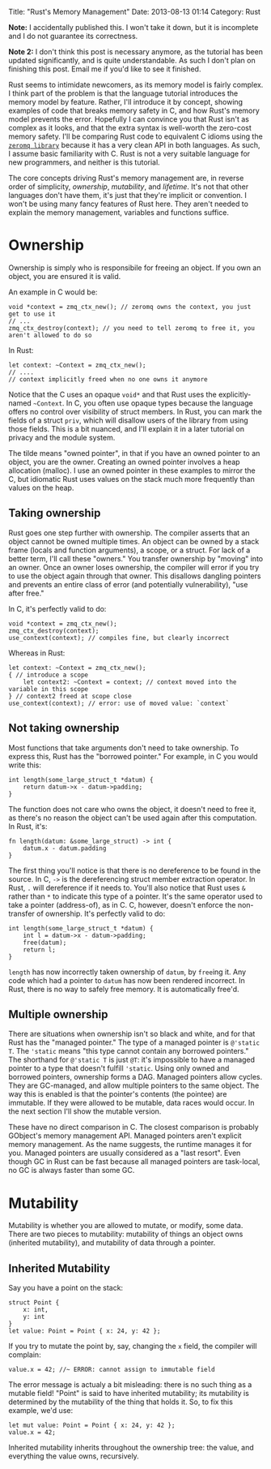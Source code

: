 Title: "Rust's Memory Management"
Date: 2013-08-13 01:14
Category: Rust

**Note:** I accidentally published this. I won't take it down, but it is
incomplete and I do not guarantee its correctness.

**Note 2:** I don't think this post is necessary anymore, as the tutorial has
been updated significantly, and is quite understandable. As such I don't plan
on finishing this post. Email me if you'd like to see it finished.

Rust seems to intimidate newcomers, as its memory model is fairly complex. I
think part of the problem is that the language tutorial introduces the memory
model by feature.  Rather, I'll introduce it by concept, showing examples of
code that breaks memory safety in C, and how Rust's memory model prevents the
error. Hopefully I can convince you that Rust isn't as complex as it looks,
and that the extra syntax is well-worth the zero-cost memory safety. I'll be
comparing Rust code to equivalent C idioms using the [`zeromq
library`](http://zeromq.org/) because it has a very clean API in both
languages. As such, I assume basic familiarity with C. Rust is not a very
suitable language for new programmers, and neither is this tutorial.

<!-- more -->

The core concepts driving Rust's memory management are, in reverse order of
simplicity, *ownership*, *mutability*, and *lifetime*. It's not that other
languages don't have them, it's just that they're implicit or convention. I
won't be using many fancy features of Rust here. They aren't needed to explain
the memory management, variables and functions suffice.

# Ownership

Ownership is simply who is responsibile for freeing an object. If you own an
object, you are ensured it is valid.

An example in C would be:

```
void *context = zmq_ctx_new(); // zeromq owns the context, you just get to use it
// ...
zmq_ctx_destroy(context); // you need to tell zeromq to free it, you aren't allowed to do so
```

In Rust:

```
let context: ~Context = zmq_ctx_new();
// ....
// context implicitly freed when no one owns it anymore
```

Notice that the C uses an opaque `void*` and that Rust uses
the explicitly-named `~Context`. In C, you often use opaque types because the
language offers no control over visibility of struct members. In Rust, you can
mark the fields of a struct `priv`, which will disallow users of the library
from using those fields. This is a bit nuanced, and I'll explain it in a later
tutorial on privacy and the module system.

The tilde means "owned pointer", in that if you have an owned pointer to an
object, you are the owner. Creating an owned pointer involves a heap
allocation (malloc). I use an owned pointer in these examples to mirror the C,
but idiomatic Rust uses values on the stack much more frequently than values
on the heap.

## Taking ownership

Rust goes one step further with ownership. The compiler asserts that an object
cannot be owned multiple times. An object can be owned by a stack frame
(locals and function arguments), a scope, or a struct. For lack of a better
term, I'll call these "owners." You transfer ownership by "moving" into an
owner. Once an owner loses ownership, the compiler will error if you try to
use the object again through that owner.  This disallows dangling pointers and
prevents an entire class of error (and potentially vulnerability), "use after
free."

In C, it's perfectly valid to do:

```
void *context = zmq_ctx_new();
zmq_ctx_destroy(context);
use_context(context); // compiles fine, but clearly incorrect
```

Whereas in Rust:

```
let context: ~Context = zmq_ctx_new();
{ // introduce a scope
	let context2: ~Context = context; // context moved into the variable in this scope
} // context2 freed at scope close
use_context(context); // error: use of moved value: `context`
```

## Not taking ownership

Most functions that take arguments don't need to take ownership. To express
this, Rust has the "borrowed pointer." For example, in C you would write this:

```
int length(some_large_struct_t *datum) {
	return datum->x - datum->padding;
}
```

The function does not care who owns the object, it doesn't need to free it, as
there's no reason the object can't be used again after this computation. In
Rust, it's:

```
fn length(datum: &some_large_struct) -> int {
	datum.x - datum.padding
}
```

The first thing you'll notice is that there is no dereference to be found in
the source. In C, `->` is the dereferencing struct member extraction operator.
In Rust, `.` will dereference if it needs to. You'll also notice that Rust
uses `&` rather than `*` to indicate this type of a pointer. It's the same
operator used to take a pointer (address-of), as in C. C, however, doesn't
enforce the non-transfer of ownership. It's perfectly valid to do:

```
int length(some_large_struct_t *datum) {
	int l = datum->x - datum->padding;
	free(datum);
	return l;
}
```

`length` has now incorrectly taken ownership of `datum`, by `free`ing it. Any
code which had a pointer to `datum` has now been rendered incorrect. In Rust,
there is no way to safely free memory. It is automatically free'd.

## Multiple ownership

There are situations when ownership isn't so black and white, and for that
Rust has the "managed pointer." The type of a managed pointer is `@'static T`.
The `'static` means "this type cannot contain any borrowed pointers." The
shorthand for `@'static T` is just `@T`: it's impossible to have a managed
pointer to a type that doesn't fulfill `'static`. Using only owned and
borrowed pointers, ownership forms a DAG. Managed pointers allow cycles. They
are GC-managed, and allow multiple pointers to the same object. The way this
is enabled is that the pointer's contents (the pointee) are immutable. If
they were allowed to be mutable, data races would occur. In the next section
I'll show the mutable version.

These have no direct comparison in C. The closest comparison is probably
GObject's memory management API. Managed pointers aren't explicit memory
management. As the name suggests, the runtime manages it for you. Managed
pointers are usually considered as a "last resort". Even though GC in Rust can
be fast because all managed pointers are task-local, no GC is always faster
than some GC.

# Mutability

Mutability is whether you are allowed to mutate, or modify, some data. There
are two pieces to mutability: mutability of things an object owns (inherited
mutability), and mutability of data through a pointer.

## Inherited Mutability

Say you have a point on the stack:

```
struct Point {
	x: int,
	y: int
}
let value: Point = Point { x: 24, y: 42 };
```

If you try to mutate the point by, say, changing the `x` field, the compiler
will complain:

```
value.x = 42; //~ ERROR: cannot assign to immutable field
```

The error message is actualy a bit misleading: there is no such thing as a
mutable field! "Point" is said to have inherited mutability; its mutability is
determined by the mutability of the thing that holds it. So, to fix this
example, we'd use:

```
let mut value: Point = Point { x: 24, y: 42 };
value.x = 42;
```

Inherited mutability inherits throughout the ownership tree: the value, and
everything the value owns, recursively.
